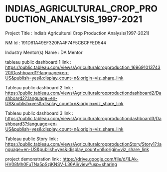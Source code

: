 # INDIAS_AGRICULTURAL_CROP_PRODUCTION_ANALYSIS_1997-2021

Project Title : India’s Agricultural Crop Production Analysis(1997-2021)

NM Id : 191D61A49EF320FA4F74F5CBCFFED544

Industry Mentor(s) Name : DA Mentor

tableau public dashboard 1 link : https://public.tableau.com/views/Agriculturalcropproduction_16969101374320/Dashboard1?:language=en-US&publish=yes&:display_count=n&:origin=viz_share_link

Tableau public dashboard 2 link : https://public.tableau.com/views/Agriculturalcropproductiondashboard2/Dashboard2?:language=en-US&publish=yes&:display_count=n&:origin=viz_share_link

Tableau public dashboard 3 link : https://public.tableau.com/views/Agriculturalcropproductiondashboard3/Dashboard3?:language=en-US&publish=yes&:display_count=n&:origin=viz_share_link

Tableau public Story link : https://public.tableau.com/views/AgriculturalcropproductionStory/Story1?:language=en-US&publish=yes&:display_count=n&:origin=viz_share_link

project demonstration link : https://drive.google.com/file/d/1LAk-HV08Mh0FuTNa5pSzjKNSV-L36Aii/view?usp=sharing 

